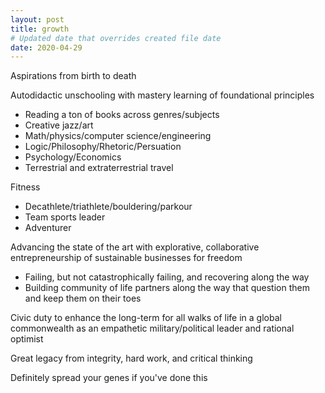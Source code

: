 ```yaml
---
layout: post
title: growth
# Updated date that overrides created file date
date: 2020-04-29
---
```


Aspirations from birth to death

Autodidactic unschooling 
with mastery learning 
of foundational principles
- Reading a ton of books across genres/subjects
- Creative jazz/art
- Math/physics/computer science/engineering
- Logic/Philosophy/Rhetoric/Persuation
- Psychology/Economics
- Terrestrial and extraterrestrial travel

Fitness
- Decathlete/triathlete/bouldering/parkour
- Team sports leader
- Adventurer

Advancing the state of the art 
with explorative,
collaborative entrepreneurship 
of sustainable businesses for freedom
- Failing, but not catastrophically failing, and recovering along the way
- Building community of life partners along the way that question them and keep them on their toes

Civic duty 
to enhance the long-term
for all walks of life 
in a global commonwealth 
as an empathetic military/political leader
and rational optimist

Great legacy from 
integrity, 
hard work, 
and 
critical thinking

Definitely spread your genes if you've done this
